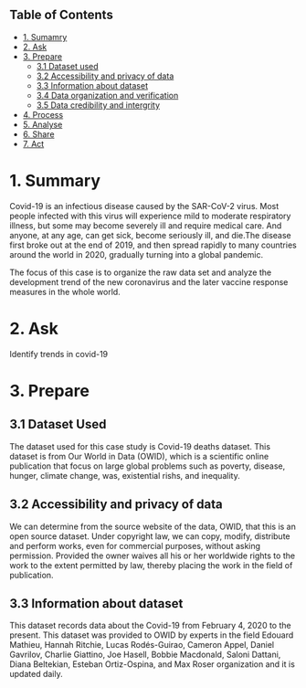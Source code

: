 ## Table of Contents


- [1. Sumamry](#section_name)<a name="section_name"></a>
- [2. Ask](#section_name)<a name="section_name"></a>
- [3. Prepare](#section_name)<a name="section_name"></a>
  - [3.1 Dataset used](#section_name)<a name="section_name"></a>
  - [3.2 Accessibility and privacy of data](#section_name)<a name="section_name"></a>
  - [3.3 Information about dataset](#section_name)<a name="section_name"></a>
  - [3.4 Data organization and verification](#section_name)<a name="section_name"></a>
  - [3.5 Data credibility and intergrity](#section_name)<a name="section_name"></a>
- [4. Process](#section_name)<a name="section_name"></a>
- [5. Analyse](#section_name)<a name="section_name"></a>
- [6. Share](#section_name)<a name="section_name"></a>
- [7. Act](#section_name)<a name="Act"></a>

# 1. Summary
Covid-19 is an infectious disease caused by the SAR-CoV-2 virus. Most people infected with this virus will experience mild to moderate respiratory illness, but some may become severely ill and require medical care. And anyone, at any age, can get sick, become seriously ill, and die.The disease first broke out at the end of 2019, and then spread rapidly to many countries around the world in 2020, gradually turning into a global pandemic.

The focus of this case is to organize the raw data set and analyze the development trend of the new coronavirus and the later vaccine response measures in the whole world.

# 2. Ask
Identify trends in covid-19

# 3. Prepare
## 3.1 Dataset Used
The dataset used for this case study is Covid-19 deaths dataset. This dataset is from Our World in Data (OWID), which is a scientific online publication that focus on large global problems such as poverty, disease, hunger, climate change, was, existential rishs, and inequality.

## 3.2 Accessibility and privacy of data
We can determine from the source website of the data, OWID, that this is an open source dataset. Under copyright law, we can copy, modify, distribute and perform works, even for commercial purposes, without asking permission. Provided the owner waives all his or her worldwide rights to the work to the extent permitted by law, thereby placing the work in the field of publication.

## 3.3 Information about dataset
This dataset records data about the Covid-19 from February 4, 2020 to the present. This dataset was provided to OWID by experts in the field Edouard Mathieu, Hannah Ritchie, Lucas Rodés-Guirao, Cameron Appel, Daniel Gavrilov, Charlie Giattino, Joe Hasell, Bobbie Macdonald, Saloni Dattani, Diana Beltekian, Esteban Ortiz-Ospina, and Max Roser organization and it is updated daily.


